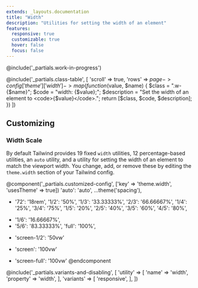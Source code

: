```yaml
---
extends: _layouts.documentation
title: "Width"
description: "Utilities for setting the width of an element"
features:
  responsive: true
  customizable: true
  hover: false
  focus: false
---
```


@include('_partials.work-in-progress')

@include('_partials.class-table', [
  'scroll' => true,
  'rows' => $page->config['theme']['width']->map(function ($value, $name) {
    $class = ".w-{$name}";
    $code = "width: {$value};";
    $description = "Set the width of an element to <code>{$value}</code>.";
    return [$class, $code, $description];
  })
])

## Customizing

### Width Scale

By default Tailwind provides 19 fixed `width` utilities, 12 percentage-based utilities, an `auto` utility, and a utility for setting the width of an element to match the viewport width. You change, add, or remove these by editing the `theme.width` section of your Tailwind config.

@component('_partials.customized-config', ['key' => 'theme.width', 'usesTheme' => true])
  'auto': 'auto',
  ...theme('spacing'),
+ '72': '18rem',
  '1/2': '50%',
  '1/3': '33.33333%',
  '2/3': '66.66667%',
  '1/4': '25%',
  '3/4': '75%',
  '1/5': '20%',
  '2/5': '40%',
  '3/5': '60%',
  '4/5': '80%',
- '1/6': '16.66667%',
- '5/6': '83.33333%',
  'full': '100%',
+ 'screen-1/2': '50vw'
- 'screen': '100vw'
+ 'screen-full': '100vw'
@endcomponent

@include('_partials.variants-and-disabling', [
    'utility' => [
        'name' => 'width',
        'property' => 'width',
    ],
    'variants' => [
        'responsive',
    ],
])

